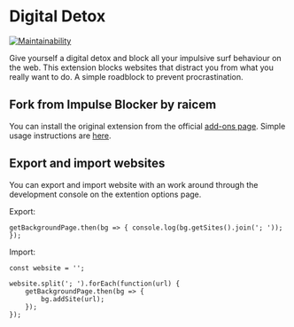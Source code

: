 # Digital Detox
[![Maintainability](https://api.codeclimate.com/v1/badges/07ae438cfe4556950bf8/maintainability)](https://codeclimate.com/github/glkx/impulse-blocker/maintainability)

Give yourself a digital detox and block all your impulsive surf behaviour on the web. This extension blocks websites that distract you from what you really want to do. A simple roadblock to prevent procrastination.

## Fork from Impulse Blocker by raicem
You can install the original extension from the official [add-ons page](https://addons.mozilla.org/en-US/firefox/addon/impulse-blocker/). Simple usage instructions are [here](http://raicem.github.io/2017/05/17/impulse-blocker-guide/).

## Export and import websites
You can export and import website with an work around through the development console on the extention options page.

Export:
```
getBackgroundPage.then(bg => { console.log(bg.getSites().join('; ')); });
```

Import:
```
const website = '';

website.split('; ').forEach(function(url) {
	getBackgroundPage.then(bg => {
		bg.addSite(url);
	});
});
```
